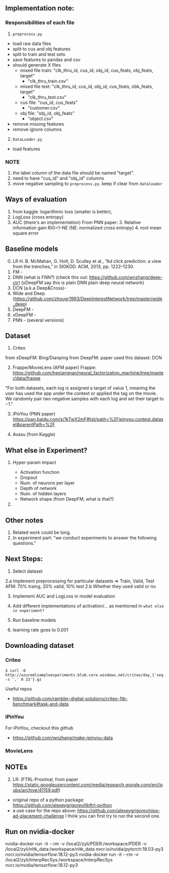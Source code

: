 Implementation note:
-------

### Responsibilities of each file

1. `preprocess.py`
- load raw data files
- split to cus and obj features
- split to train and test sets
- save features to pandas and csv
- should generate X files
    - mixed file train: "clk_thru_id, cus_id, obj_id, cus_feats, obj_feats, target"
       - "clk_thru_train.csv" 
    - mixed file test: "clk_thru_id, cus_id, obj_id, cus_feats, obk_feats, target"
       - "clk_thru_test.csv" 
    - cus file: "cus_id, cus_feats"
       - "customer.csv" 
    - obj file: "obj_id, obj_feats"
       - "object.csv" 
- remove missing features
- remove ignore columns

2. `DataLoader.py`
- load features

### NOTE

1. the label column of the data file should be named "target".
2. need to have "cus_id" and "obj_id" columns
3. move negative sampling to `preprocess.py`. keep if clear from `dataloader`

## Ways of evaluation

1. from kaggle: logarithmic loss (smaller is better), 
1. LogLoss (cross entropy)
2. AUC (there's an implementation)
From PNN paper:
    3. Relative information gain RIG=1-NE (NE: normalized cross entropy)
    4. root mean square error


## Baseline models
0. LR H. B. McMahan, G. Holt, D. Sculley et al., “Ad click prediction: a view from the trenches,” in SIGKDD. ACM, 2013, pp. 1222–1230.
1. FM -
2. DNN (what is FNN?) (check this out: https://github.com/wnzhang/deep-ctr) (xDeepFM say this is plain  DNN plain deep neural network)
3. DCN (a.k.a Deep&Cross)-
4. Wide and Deep (https://github.com/zhougr1993/DeepInterestNetwork/tree/master/wide_deep)
5. DeepFM -
6. xDeepFM -
7. PNN - (several versions)



## Dataset
1. Criteo 

from xDeepFM: Bing/Dianping
from DeepFM:
paper used this dataset: DCN


2. Frappe/MovieLens (AFM paper)
Frappe: https://github.com/hexiangnan/neural_factorization_machine/tree/master/data/frappe

"For both datasets, each log is assigned a target of value 1, 
meaning the user has used the app under the context or applied the tag on the movie.
We randomly pair two negative samples with each log and set their target to −1."

3. iPinYou (PNN paper)
https://pan.baidu.com/s/1kTwX2mF#list/path=%2Fipinyou.contest.dataset&parentPath=%2F

4. Avasu (from Kaggle)



## What else in Experiment?
1. Hyper-param impact
    - Activation function
    - Dropout
    - Num. of neurons per layer
    - Depth of network
    - Num. of hidden layers
    - Network shape (from DeepFM, what is that?)
    
2. 

## Other notes
1. Related work could be long.
2. In experiment part: "we conduct experiments to answer the following questions."


## Next Steps:
1. Select dataset

2.a Implement preprocessing for particular datasets => Train, Valid, Test
    AFM: 70% traing, 20% valid, 10% test
2.b Whether they used valid or no

3. Implement AUC and LogLoss in model evaluation

4. Add different implementations of activation/... as mentioned in `what else in experiment?`

4. Run baseline models

5. learning rate goes to 0.001


## Downloading dataset

### Criteo
```
$ curl -O http://azuremlsampleexperiments.blob.core.windows.net/criteo/day_{'seq -s ',' 0 23'}.gz
```
Useful repos
- https://github.com/rambler-digital-solutions/criteo-1tb-benchmark#task-and-data

### iPinYou
For iPinYou, checkout this github
- https://github.com/wnzhang/make-ipinyou-data


### MovieLens



## NOTEs

2. LR:  (FTRL-Proximal, from paper https://static.googleusercontent.com/media/research.google.com/en//pubs/archive/41159.pdf)
- original repo of a python package: https://github.com/alexeygrigorev/libftrl-python
- a use case for the repo above: https://github.com/alexeygrigorev/nips-ad-placement-challenge
I think you can first try to run the second one.


## Run on nvidia-docker
nvidia-docker run -it --rm -v /local2/zyli/PDER:/workspace/PDER -v /local2/zyli/nltk_data:/workspace/nltk_data nvcr.io/nvidia/pytorch:18.03-py3
nvcr.io/nvidia/tensorflow:18.12-py3
nvidia-docker run -it --rm -v /local2/zyli/InterpRecSys:/workspace/InterpRecSys nvcr.io/nvidia/tensorflow:18.12-py3
